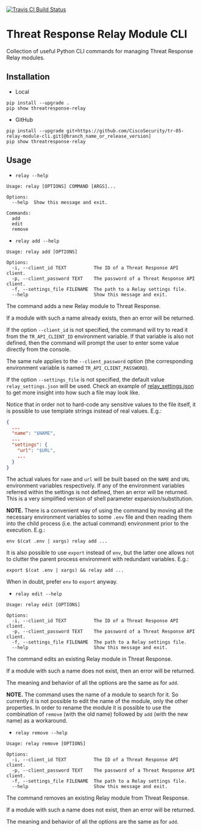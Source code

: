 [![Travis CI Build Status](https://travis-ci.com/CiscoSecurity/tr-05-relay-module-cli.svg?branch=develop)](https://travis-ci.com/CiscoSecurity/tr-05-relay-module-cli)

# Threat Response Relay Module CLI

Collection of useful Python CLI commands for managing Threat Response Relay
modules.

## Installation

* Local

```
pip install --upgrade .
pip show threatresponse-relay
```

* GitHub

```
pip install --upgrade git+https://github.com/CiscoSecurity/tr-05-relay-module-cli.git[@branch_name_or_release_version]
pip show threatresponse-relay
```

## Usage

* `relay --help`

```
Usage: relay [OPTIONS] COMMAND [ARGS]...

Options:
  --help  Show this message and exit.

Commands:
  add
  edit
  remove
```

* `relay add --help`

```
Usage: relay add [OPTIONS]

Options:
  -i, --client_id TEXT          The ID of a Threat Response API client.
  -p, --client_password TEXT    The password of a Threat Response API client.
  -f, --settings_file FILENAME  The path to a Relay settings file.
  --help                        Show this message and exit.
```

The command adds a new Relay module to Threat Response.

If a module with such a name already exists, then an error will be returned.

If the option `--client_id` is not specified, the command will try to read it
from the `TR_API_CLIENT_ID` environment variable. If that variable is also
not defined, then the command will prompt the user to enter some value directly
from the console.

The same rule applies to the `--client_password` option (the corresponding
environment variable is named `TR_API_CLIENT_PASSWORD`).

If the option `--settings_file` is not specified, the default value
`relay_settings.json` will be used. Check an example of
[relay_settings.json](relay_settings.json) to get more insight into how
such a file may look like.

Notice that in order not to hard-code any sensitive values to the file itself,
it is possible to use template strings instead of real values.
E.g.:
```json
{
  ...
  "name": "$NAME",
  ...
  "settings": {
    "url": "$URL",
    ...
  }
}
```
The actual values for `name` and `url` will be built based on the `NAME` and
`URL` environment variables respectively. If any of the environment variables
referred within the settings is not defined, then an error will be returned.
This is a very simplified version of shell parameter expansion/substitution.

**NOTE.** There is a convenient way of using the command by moving all the
necessary environment variables to some `.env` file and then reading them into
the child process (i.e. the actual command) environment prior to the execution.
E.g.:
```
env $(cat .env | xargs) relay add ...
```
It is also possible to use `export` instead of `env`, but the latter one allows
not to clutter the parent process environment with redundant variables.
E.g.:
```
export $(cat .env | xargs) && relay add ...
```
When in doubt, prefer `env` to `export` anyway.

* `relay edit --help`

```
Usage: relay edit [OPTIONS]

Options:
  -i, --client_id TEXT          The ID of a Threat Response API client.
  -p, --client_password TEXT    The password of a Threat Response API client.
  -f, --settings_file FILENAME  The path to a Relay settings file.
  --help                        Show this message and exit.
```

The command edits an existing Relay module in Threat Response.

If a module with such a name does not exist, then an error will be returned.

The meaning and behavior of all the options are the same as for `add`.

**NOTE.** The command uses the name of a module to search for it. So currently
it is not possible to edit the name of the module, only the other properties.
In order to rename the module it is possible to use the combination of `remove`
(with the old name) followed by `add` (with the new name) as a workaround.

* `relay remove --help`

```
Usage: relay remove [OPTIONS]

Options:
  -i, --client_id TEXT          The ID of a Threat Response API client.
  -p, --client_password TEXT    The password of a Threat Response API client.
  -f, --settings_file FILENAME  The path to a Relay settings file.
  --help                        Show this message and exit.
```

The command removes an existing Relay module from Threat Response.

If a module with such a name does not exist, then an error will be returned.

The meaning and behavior of all the options are the same as for `add`.
